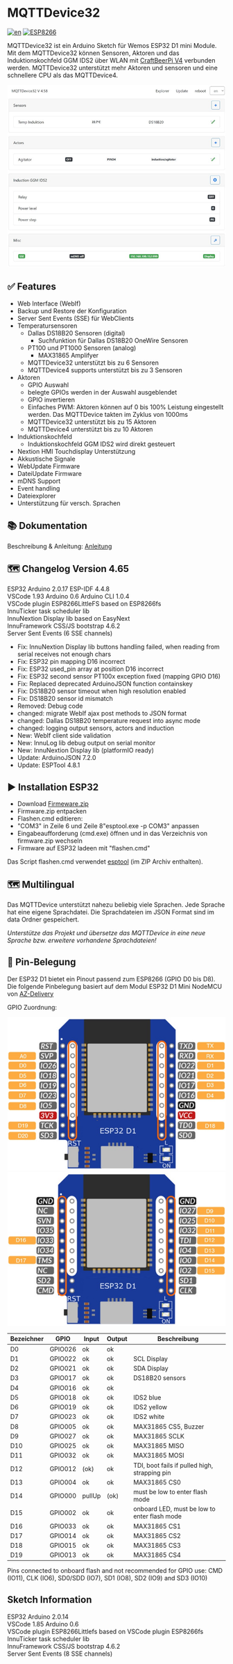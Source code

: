 # MQTTDevice32

[![en](https://img.shields.io/badge/lang-en-yellow.svg)](https://github.com/InnuendoPi/MQTTDevice32/blob/main/README.en.md)
[![ESP8266](https://img.shields.io/static/v1?label=Arduino&message=ESP8266%20&#8594;&logo=arduino&logoColor=white&color=blue)](https://github.com/InnuendoPi/MQTTDevice4)

MQTTDevice32 ist ein Arduino Sketch für Wemos ESP32 D1 mini Module. Mit dem MQTTDevice32 können Sensoren, Aktoren und das Induktionskochfeld GGM IDS2 über WLAN mit [CraftBeerPi V4](https://github.com/avollkopf/craftbeerpi4) verbunden werden. MQTTDevice32 unterstützt mehr Aktoren und sensoren und eine schnellere CPU als das MQTTDevice4.

![Web Interface](docs/img/startseite.jpg)

## ✅ Features

* Web Interface (WebIf)
* Backup und Restore der Konfiguration
* Server Sent Events (SSE) für WebClients
* Temperatursensoren
  * Dallas DS18B20 Sensoren (digital)
    * Suchfunktion für Dallas DS18B20 OneWire Sensoren
  * PT100 und PT1000 Sensoren (analog)
    * MAX31865 Amplifyer
  * MQTTDevice32 unterstützt bis zu 6 Sensoren
  * MQTTDevice4 supports unterstützt bis zu 3 Sensoren
* Aktoren
  * GPIO Auswahl
  * belegte GPIOs werden in der Auswahl ausgeblendet
  * GPIO invertieren
  * Einfaches PWM: Aktoren können auf 0 bis 100% Leistung eingestellt werden. Das MQTTDevice takten im Zyklus von 1000ms
  * MQTTDevice32 unterstützt bis zu 15 Aktoren
  * MQTTDevice4 unterstützt bis zu 10 Aktoren
* Induktionskochfeld
  * Induktionskochfeld GGM IDS2 wird direkt gesteuert
* Nextion HMI Touchdisplay Unterstützung
* Akkustische Signale
* WebUpdate Firmware
* DateiUpdate Firmware
* mDNS Support
* Event handling
* Dateiexplorer
* Unterstützung für versch. Sprachen

## 📚 Dokumentation

Beschreibung & Anleitung: [Anleitung](https://innuendopi.gitbook.io/mqttdevice32/)

## 🗺️ Changelog Version 4.65

ESP32 Arduino 2.0.17 ESP-IDF 4.4.8\
VSCode 1.93 Arduino 0.6 Arduino CLI 1.0.4\
VSCode plugin ESP8266LittleFS based on ESP8266fs\
InnuTicker task scheduler lib\
InnuNextion Display lib based on EasyNext\
InnuFramework CSS/JS bootstrap 4.6.2\
Server Sent Events (6 SSE channels)

* Fix:        InnuNextion Display lib buttons handling failed, when reading from serial receives not enough chars
* Fix:        ESP32 pin mapping D16 incorrect
* Fix:        ESP32 used_pin array at position D16 incorrect
* Fix:        ESP32 second sensor PT100x exception fixed (mapping GPIO D16)
* Fix:        Replaced deprecated ArduinoJSON function containskey
* Fix:        DS18B20 sensor timeout when high resolution enabled
* Fix:        DS18B20 sensor id mismatch
* Removed:    Debug code
* changed:    migrate WebIf ajax post methods to JSON format
* changed:    Dallas DS18B20 temperature request into async mode
* changed:    logging output sensors, actors and induction
* New:        WebIf client side validation
* New:        InnuLog lib debug output on serial monitor
* New:        InnuNextion Display lib (platformIO ready)
* Update:     ArduinoJSON 7.2.0
* Update:     ESPTool 4.8.1

## ▶️ Installation ESP32

* Download [Firmeware.zip](https://github.com/InnuendoPi/MQTTDevice32/blob/main/tools/Firmware.zip)
* Firmware.zip entpacken
* Flashen.cmd editieren:
* "COM3" in Zeile 6  und Zeile 8"esptool.exe -p COM3" anpassen
* Eingabeaufforderung (cmd.exe) öffnen und in das Verzeichnis von firmware.zip wechseln
* Firmware auf ESP32 ladeen mit "flashen.cmd"

Das Script flashen.cmd verwendet [esptool](https://github.com/espressif/esptool) (im ZIP Archiv enthalten).

## 🗺️ Multilingual

Das MQTTDevice unterstützt nahezu beliebig viele Sprachen. Jede Sprache hat eine eigene Sprachdatei. Die Sprachdateien im JSON Format sind im data Ordner gespeichert.

_Unterstütze das Projekt und übersetze das MQTTDevice in eine neue Sprache bzw. erweitere vorhandene Sprachdateien!_

## 💠 Pin-Belegung

Der ESP32 D1 bietet ein Pinout passend zum ESP8266 (GPIO D0 bis D8). Die folgende Pinbelegung basiert auf dem Modul ESP32 D1 Mini NodeMCU von [AZ-Delivery](https://www.az-delivery.de/products/esp32-d1-mini)

GPIO Zuordnung:

![ESP32 D1 Pinout-1](/docs/img/ESP32-D1.pinout-1.jpg)
![ESP32 D1 Pinout-2](/docs/img/ESP32-D1.pinout-2.jpg)

| Bezeichner |   GPIO   |  Input  |  Output  | Beschreibung |
| ---------- | -------- | ------- | -------- | ------------ |
|     D0     |  GPIO026 |   ok    |   ok     |              |
|     D1     |  GPIO022 |   ok    |   ok     | SCL Display  |
|     D2     |  GPIO021 |   ok    |   ok     | SDA Display  |
|     D3     |  GPIO017 |   ok    |   ok     | DS18B20 sensors |
|     D4     |  GPIO016 |   ok    |   ok     |              |
|     D5     |  GPIO018 |   ok    |   ok     | IDS2 blue    |
|     D6     |  GPIO019 |   ok    |   ok     | IDS2 yellow  |
|     D7     |  GPIO023 |   ok    |   ok     | IDS2 white   |
|     D8     |  GPIO005 |   ok    |   ok     | MAX31865 CS5, Buzzer |
|     D9     |  GPIO027 |   ok    |   ok     | MAX31865 SCLK |
|     D10    |  GPIO025 |   ok    |   ok     | MAX31865 MISO |
|     D11    |  GPIO032 |   ok    |   ok     | MAX31865 MOSI |
|     D12    |  GPIO012 |  (ok)   |   ok     | TDI, boot fails if pulled high, strapping pin |
|     D13    |  GPIO004 |   ok    |   ok     | MAX31865 CS0 |
|     D14    |  GPIO000 | pullUp  |  (ok)    | must be low to enter flash mode |
|     D15    |  GPIO002 |   ok    |   ok     | onboard LED, must be low to enter flash mode |
|     D16    |  GPIO033 |   ok    |   ok     | MAX31865 CS1 |
|     D17    |  GPIO014 |   ok    |   ok     | MAX31865 CS2 |
|     D18    |  GPIO015 |   ok    |   ok     | MAX31865 CS3 |
|     D19    |  GPIO013 |   ok    |   ok     | MAX31865 CS4 |

Pins connected to onboard flash and not recommended for GPIO use:
CMD (IO11), CLK (IO6), SD0/SDD (IO7), SD1 (IO8), SD2 (IO9) and SD3 (IO10)

## Sketch Information

ESP32 Arduino 2.0.14\
VSCode 1.85 Arduino 0.6\
VSCode plugin ESP8266Littlefs based on VSCode plugin ESP8266fs\
InnuTicker task scheduler lib\
InnuFramework CSS/JS bootstrap 4.6.2\
Server Sent Events (8 SSE channels)
